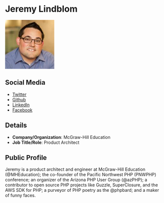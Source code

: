 
# Jeremy Lindblom
![image](images/jeremy-lindblom.jpg)

## Social Media

* [Twitter](https://www.twitter.com/jeremeamia) 
* [Github](https://www.github.com/jeremeamia)
* [LinkedIn](https://www.linkedin.com/in/jeremylindblom)
* [Facebook](https://www.facebook.com/jeremy.lindblom)

## Details

* **Company/Organization**: McGraw-Hill Education
* **Job Title/Role**: Product Architect

## Public Profile

Jeremy is a product architect and engineer at McGraw-Hill Education (@MHEducation); the co-founder of the Pacific Northwest PHP (PNWPHP) conference; an organizer of the Arizona PHP User Group (@azPHP); a contributor to open source PHP projects like Guzzle, SuperClosure, and the AWS SDK for PHP; a purveyor of PHP poetry as the @phpbard; and a maker of funny faces. 


